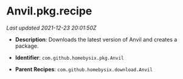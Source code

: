 # Anvil.pkg.recipe

_Last updated 2021-12-23 20:01:50Z_

- **Description**: Downloads the latest version of Anvil and creates a package.

- **Identifier**: `com.github.homebysix.pkg.Anvil`

- **Parent Recipes**: `com.github.homebysix.download.Anvil`
